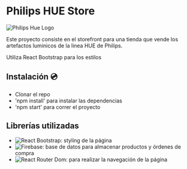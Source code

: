 # Philips HUE Store

![Philips Hue Logo](c:\Users\Tomi\AppData\Local\Temp\Philips_Hue_logo.svg.png)

Este proyecto consiste en el storefront para una tienda que vende los artefactos luminicos de la linea HUE de Philips.

Utiliza React Bootstrap para los estilos

## Instalación 💿

- Clonar el repo
- 'npm install' para instalar las dependencias
- 'npm start' para correr el proyecto

## Librerías utilizadas

- ![React Bootstrap](https://react-bootstrap.github.io): styling de la página
- ![Firebase](https://firebase.google.com): base de datos para almacenar productos y órdenes de compra
- ![React Router Dom](https://www.npmjs.com/package/react-router-dom): para realizar la navegación de la página
